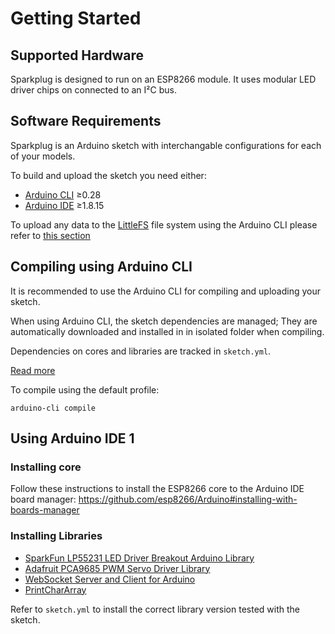 # Getting Started

## Supported Hardware

Sparkplug is designed to run on an ESP8266 module. It uses modular LED driver chips on connected to an I²C bus.

## Software Requirements

Sparkplug is an Arduino sketch with interchangable configurations for each of your models.

To build and upload the sketch you need either:

* [Arduino CLI](https://github.com/arduino/arduino-cli) ≥0.28
* [Arduino IDE](https://www.arduino.cc/en/software) ≥1.8.15

To upload any data to the [LittleFS](https://github.com/littlefs-project/littlefs) file system using the Arduino CLI please refer to [this section](#uploading-filesystem)

## Compiling using Arduino CLI

It is recommended to use the Arduino CLI for compiling and uploading your sketch.

When using Arduino CLI, the sketch dependencies are managed; They are automatically downloaded and installed in in isolated folder when compiling.

Dependencies on cores and libraries are tracked in `sketch.yml`.

[Read more](https://arduino.github.io/arduino-cli/latest/sketch-build-process/)

To compile using the default profile:

```shell
arduino-cli compile
```

## Using Arduino IDE 1

### Installing core

Follow these instructions to install the ESP8266 core to the Arduino IDE board manager:
https://github.com/esp8266/Arduino#installing-with-boards-manager

### Installing Libraries

* [SparkFun LP55231 LED Driver Breakout Arduino Library
](https://github.com/sparkfun/SparkFun_LP55231_Arduino_Library)
* [Adafruit PCA9685 PWM Servo Driver Library](https://github.com/adafruit/Adafruit-PWM-Servo-Driver-Library)
* [WebSocket Server and Client for Arduino](https://github.com/Links2004/arduinoWebSockets)
* [PrintCharArray](https://github.com/RobTillaart/PrintCharArray)

Refer to `sketch.yml` to install the correct library version tested with the sketch.
